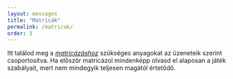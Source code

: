 ```yaml
---
layout: messages
title: "Matricák"
permalink: /matricak/
order: 3
---
```

Itt találod meg a [*matricázáshoz*](/p/1) szükséges anyagokat az üzeneteik
szerint csoportosítva. Ha először matricázol mindenképp olvasd el alaposan a
játék szabályait, mert nem mindegyik teljesen magától értetődő.
